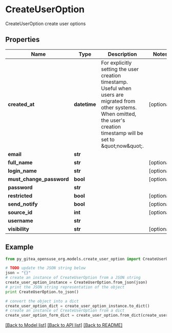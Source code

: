 # CreateUserOption

CreateUserOption create user options

## Properties
Name | Type | Description | Notes
------------ | ------------- | ------------- | -------------
**created_at** | **datetime** | For explicitly setting the user creation timestamp. Useful when users are migrated from other systems. When omitted, the user&#39;s creation timestamp will be set to \&quot;now\&quot;. | [optional] 
**email** | **str** |  | 
**full_name** | **str** |  | [optional] 
**login_name** | **str** |  | [optional] 
**must_change_password** | **bool** |  | [optional] 
**password** | **str** |  | 
**restricted** | **bool** |  | [optional] 
**send_notify** | **bool** |  | [optional] 
**source_id** | **int** |  | [optional] 
**username** | **str** |  | 
**visibility** | **str** |  | [optional] 

## Example

```python
from py_gitea_opensuse_org.models.create_user_option import CreateUserOption

# TODO update the JSON string below
json = "{}"
# create an instance of CreateUserOption from a JSON string
create_user_option_instance = CreateUserOption.from_json(json)
# print the JSON string representation of the object
print CreateUserOption.to_json()

# convert the object into a dict
create_user_option_dict = create_user_option_instance.to_dict()
# create an instance of CreateUserOption from a dict
create_user_option_form_dict = create_user_option.from_dict(create_user_option_dict)
```
[[Back to Model list]](../README.md#documentation-for-models) [[Back to API list]](../README.md#documentation-for-api-endpoints) [[Back to README]](../README.md)


